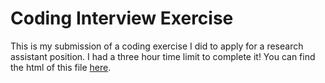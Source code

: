 # Coding Interview Exercise

This is my submission of a coding exercise I did to apply for a research assistant position. I had a three hour time limit to complete it! You can find the html of this file [here](https://minnaheim.github.io/coding_exercise/).
